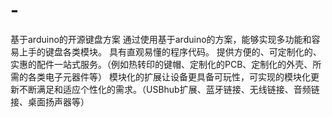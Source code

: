 # -
基于arduino的开源键盘方案
通过使用基于arduino的方案，能够实现多功能和容易上手的键盘各类模块。
具有直观易懂的程序代码。
提供方便的、可定制化的、实惠的配件一站式服务。（例如热转印的键帽、定制化的PCB、定制化的外壳、所需的各类电子元器件等）
模块化的扩展让设备更具备可玩性，可实现的模块化更新不断满足和适应个性化的需求。（USBhub扩展、蓝牙链接、无线链接、音频链接、桌面扬声器等）
